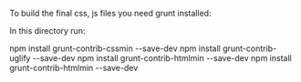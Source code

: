 To build the final css, js files you need grunt installed:

In this directory run:

npm install grunt-contrib-cssmin --save-dev
npm install grunt-contrib-uglify --save-dev
npm install grunt-contrib-htmlmin --save-dev
npm install grunt-contrib-htmlmin --save-dev
